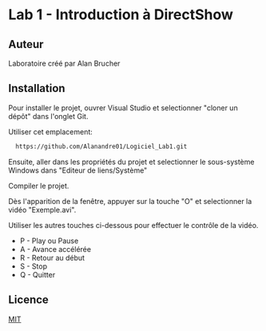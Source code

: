 # Lab 1 - Introduction à DirectShow

## Auteur

Laboratoire créé par Alan Brucher

## Installation

Pour installer le projet, ouvrer Visual Studio et selectionner "cloner un dépôt" dans l'onglet Git.

Utiliser cet emplacement:

```bash
  https://github.com/Alanandre01/Logiciel_Lab1.git
```

Ensuite, aller dans les propriétés du projet et selectionner le sous-système Windows dans "Editeur de liens/Système"

Compiler le projet. 

Dès l'apparition de la fenêtre, appuyer sur la touche "O" et selectionner la vidéo "Exemple.avi".

Utiliser les autres touches ci-dessous pour effectuer le contrôle de la vidéo.

- P - Play ou Pause
- A - Avance accélérée
- R - Retour au début
- S - Stop
- Q - Quitter 

## Licence

[MIT](https://choosealicense.com/licenses/mit/)

  
